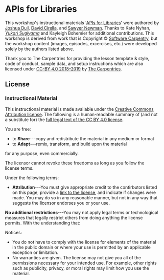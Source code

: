 # APIs for Libraries

This workshop's instructional materials '[APIs for Libraries](https://joshuadull.github.io/APIs-for-Libraries/)' were authored by [Joshua Dull](https://github.com/joshuadull), [David Cirella](https://github.com/decirella), and [Sawyer Newman](https://github.com/sauuyer). Thanks to Kate Nyhan, *[Yukari Sugiyama](https://github.com/ysugiyama3)* and Kayleigh Bohemier for additional contributions. This workshop is derived from work that is Copyright © [Software Carpentry](http://software-carpentry.org/), but the workshop content (images, episodes, excercises, etc.) were developed solely by the authors listed above. 

Thank you to The Carpentries for providing the lesson template & style, code of conduct, sample data, and setup instructions which are also licensed under [CC-BY 4.0 2018–2019](https://creativecommons.org/licenses/by/4.0/) by [The Carpentries](https://carpentries.org/). 

## License

### Instructional Material

This instructional material is made available under the [Creative Commons Attribution license](https://creativecommons.org/licenses/by/4.0/). The following is a human-readable summary of (and not a substitute for) the [full legal text of the CC BY 4.0 license](https://creativecommons.org/licenses/by/4.0/legalcode).

You are free:

* to **Share**---copy and redistribute the material in any medium or format
* to **Adapt**---remix, transform, and build upon the material

for any purpose, even commercially.

The licensor cannot revoke these freedoms as long as you follow the
license terms.

Under the following terms:

* **Attribution**---You must give appropriate credit to the contirbutors listed on this page, provide a [link to the
  license](https://creativecommons.org/licenses/by/4.0/), and indicate if changes were made. You may do
  so in any reasonable manner, but not in any way that suggests the
  licensor endorses you or your use.

**No additional restrictions**---You may not apply legal terms or
technological measures that legally restrict others from doing
anything the license permits.  With the understanding that:

Notices:

* You do not have to comply with the license for elements of the
  material in the public domain or where your use is permitted by an
  applicable exception or limitation.
* No warranties are given. The license may not give you all of the
  permissions necessary for your intended use. For example, other
  rights such as publicity, privacy, or moral rights may limit how you
  use the material.